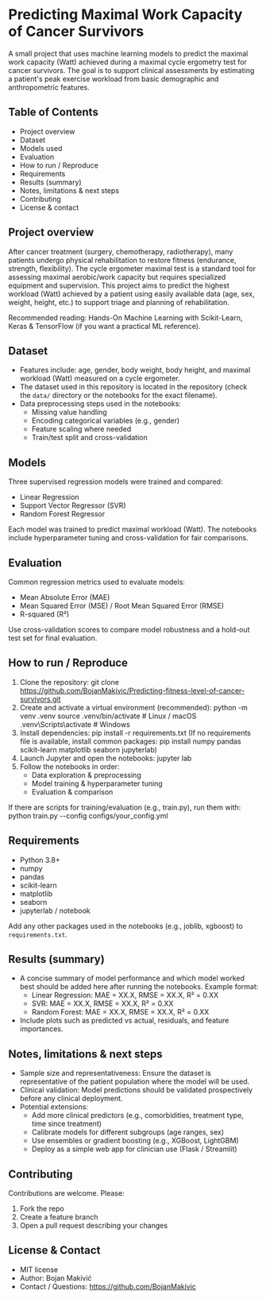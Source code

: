 # Predicting Maximal Work Capacity of Cancer Survivors

A small project that uses machine learning models to predict the maximal work capacity (Watt) achieved during a maximal cycle ergometry test for cancer survivors. The goal is to support clinical assessments by estimating a patient's peak exercise workload from basic demographic and anthropometric features.

## Table of Contents
- Project overview
- Dataset
- Models used
- Evaluation
- How to run / Reproduce
- Requirements
- Results (summary)
- Notes, limitations & next steps
- Contributing
- License & contact

## Project overview
After cancer treatment (surgery, chemotherapy, radiotherapy), many patients undergo physical rehabilitation to restore fitness (endurance, strength, flexibility). The cycle ergometer maximal test is a standard tool for assessing maximal aerobic/work capacity but requires specialized equipment and supervision. This project aims to predict the highest workload (Watt) achieved by a patient using easily available data (age, sex, weight, height, etc.) to support triage and planning of rehabilitation.

Recommended reading: Hands-On Machine Learning with Scikit-Learn, Keras & TensorFlow (if you want a practical ML reference).

## Dataset
- Features include: age, gender, body weight, body height, and maximal workload (Watt) measured on a cycle ergometer.
- The dataset used in this repository is located in the repository (check the `data/` directory or the notebooks for the exact filename).
- Data preprocessing steps used in the notebooks:
  - Missing value handling
  - Encoding categorical variables (e.g., gender)
  - Feature scaling where needed
  - Train/test split and cross-validation

## Models
Three supervised regression models were trained and compared:
- Linear Regression
- Support Vector Regressor (SVR)
- Random Forest Regressor

Each model was trained to predict maximal workload (Watt). The notebooks include hyperparameter tuning and cross-validation for fair comparisons.

## Evaluation
Common regression metrics used to evaluate models:
- Mean Absolute Error (MAE)
- Mean Squared Error (MSE) / Root Mean Squared Error (RMSE)
- R-squared (R²)

Use cross-validation scores to compare model robustness and a hold-out test set for final evaluation.

## How to run / Reproduce
1. Clone the repository:
   git clone https://github.com/BojanMakivic/Predicting-fitness-level-of-cancer-survivors.git
2. Create and activate a virtual environment (recommended):
   python -m venv .venv
   source .venv/bin/activate  # Linux / macOS
   .venv\Scripts\activate     # Windows
3. Install dependencies:
   pip install -r requirements.txt
   (If no requirements file is available, install common packages:
    pip install numpy pandas scikit-learn matplotlib seaborn jupyterlab)
4. Launch Jupyter and open the notebooks:
   jupyter lab
5. Follow the notebooks in order:
   - Data exploration & preprocessing
   - Model training & hyperparameter tuning
   - Evaluation & comparison

If there are scripts for training/evaluation (e.g., train.py), run them with:
   python train.py --config configs/your_config.yml

## Requirements
- Python 3.8+
- numpy
- pandas
- scikit-learn
- matplotlib
- seaborn
- jupyterlab / notebook

Add any other packages used in the notebooks (e.g., joblib, xgboost) to `requirements.txt`.

## Results (summary)
- A concise summary of model performance and which model worked best should be added here after running the notebooks. Example format:
  - Linear Regression: MAE = XX.X, RMSE = XX.X, R² = 0.XX
  - SVR: MAE = XX.X, RMSE = XX.X, R² = 0.XX
  - Random Forest: MAE = XX.X, RMSE = XX.X, R² = 0.XX
- Include plots such as predicted vs actual, residuals, and feature importances.

## Notes, limitations & next steps
- Sample size and representativeness: Ensure the dataset is representative of the patient population where the model will be used.
- Clinical validation: Model predictions should be validated prospectively before any clinical deployment.
- Potential extensions:
  - Add more clinical predictors (e.g., comorbidities, treatment type, time since treatment)
  - Calibrate models for different subgroups (age ranges, sex)
  - Use ensembles or gradient boosting (e.g., XGBoost, LightGBM)
  - Deploy as a simple web app for clinician use (Flask / Streamlit)

## Contributing
Contributions are welcome. Please:
1. Fork the repo
2. Create a feature branch
3. Open a pull request describing your changes

## License & Contact
- MIT license 
- Author: Bojan Makivić
- Contact / Questions: https://github.com/BojanMakivic

